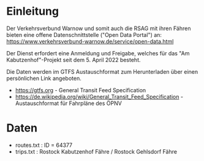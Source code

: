 # Einleitung

Der Verkehrsverbund Warnow und somit auch die RSAG mit ihren Fähren bieten eine offene Datenschnittstelle ("Open Data Portal") an:
https://www.verkehrsverbund-warnow.de/service/open-data.html

Der Dienst erfordert eine Anmeldung und Freigabe, welches für das "Am Kabutzenhof"-Projekt seit dem 5. April 2022 besteht.

Die Daten werden im GTFS Austauschformat zum Herunterladen über einen persönlichen Link angeboten.

* https://gtfs.org - General Transit Feed Specification
* https://de.wikipedia.org/wiki/General_Transit_Feed_Specification - Austauschformat für Fahrpläne des ÖPNV

# Daten

* routes.txt : ID = 64377
* trips.txt : Rostock Kabutzenhof Fähre / Rostock Gehlsdorf Fähre
